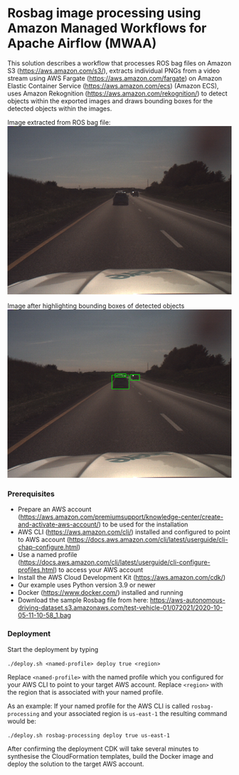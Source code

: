 # Rosbag image processing using Amazon Managed Workflows for Apache Airflow (MWAA)
This solution describes a workflow that processes ROS bag files on Amazon S3 (https://aws.amazon.com/s3/), extracts individual PNGs from a video stream using AWS Fargate (https://aws.amazon.com/fargate) on Amazon Elastic Container Service (https://aws.amazon.com/ecs) (Amazon ECS), uses Amazon Rekognition (https://aws.amazon.com/rekognition/) to detect objects within the exported images and draws bounding boxes for the detected objects within the images.

Image extracted from ROS bag file:
![output_extracted](./outputs/left0193_original.png)

Image after highlighting bounding boxes of detected objects
![output_annotated](./outputs/left0193_labeled.png)

### Prerequisites

* Prepare an AWS account (https://aws.amazon.com/premiumsupport/knowledge-center/create-and-activate-aws-account/) to be used for the installation
* AWS CLI (https://aws.amazon.com/cli/) installed and configured to point to AWS account (https://docs.aws.amazon.com/cli/latest/userguide/cli-chap-configure.html)
* Use a named profile (https://docs.aws.amazon.com/cli/latest/userguide/cli-configure-profiles.html) to access your AWS account
* Install the AWS Cloud Development Kit (https://aws.amazon.com/cdk/)
* Our example uses Python version 3.9 or newer
* Docker (https://www.docker.com/) installed and running
* Download the sample Rosbag file from here: https://aws-autonomous-driving-dataset.s3.amazonaws.com/test-vehicle-01/072021/2020-10-05-11-10-58_1.bag

### Deployment
Start the deployment by typing

`./deploy.sh <named-profile> deploy true <region>`

Replace `<named-profile>` with the named profile which you configured for your AWS CLI to point to your target AWS account. 
Replace `<region>` with the region that is associated with your named profile.

As an example: If your named profile for the AWS CLI is called `rosbag-processing` and your associated region is `us-east-1` the resulting command would be:

`./deploy.sh rosbag-processing deploy true us-east-1`

After confirming the deployment CDK will take several minutes to synthesise the CloudFormation templates, build the Docker image and deploy the solution to the target AWS account.



